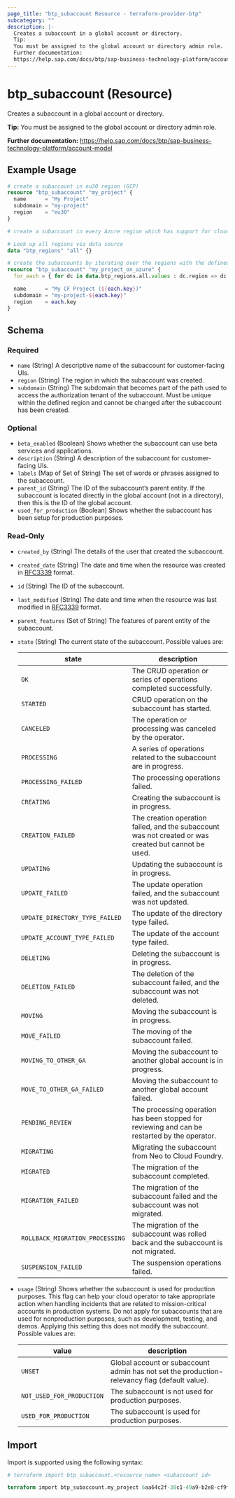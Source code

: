 ```yaml
---
page_title: "btp_subaccount Resource - terraform-provider-btp"
subcategory: ""
description: |-
  Creates a subaccount in a global account or directory.
  Tip:
  You must be assigned to the global account or directory admin role.
  Further documentation:
  https://help.sap.com/docs/btp/sap-business-technology-platform/account-model
---
```


# btp_subaccount (Resource)

Creates a subaccount in a global account or directory.

__Tip:__
You must be assigned to the global account or directory admin role.

__Further documentation:__
<https://help.sap.com/docs/btp/sap-business-technology-platform/account-model>

## Example Usage

```terraform
# create a subaccount in eu30 region (GCP)
resource "btp_subaccount" "my_project" {
  name      = "My Project"
  subdomain = "my-project"
  region    = "eu30"
}

# create a subaccount in every Azure region which has support for cloud foundry

# Look up all regions via data source
data "btp_regions" "all" {}

# create the subaccounts by iterating over the regions with the defined constraints
resource "btp_subaccount" "my_project_on_azure" {
  for_each = { for dc in data.btp_regions.all.values : dc.region => dc if dc.environment == "cloudfoundry" && dc.iaas_provider == "AZURE" }

  name      = "My CF Project (${each.key})"
  subdomain = "my-project-${each.key}"
  region    = each.key
}
```

<!-- schema generated by tfplugindocs -->
## Schema

### Required

- `name` (String) A descriptive name of the subaccount for customer-facing UIs.
- `region` (String) The region in which the subaccount was created.
- `subdomain` (String) The subdomain that becomes part of the path used to access the authorization tenant of the subaccount. Must be unique within the defined region and cannot be changed after the subaccount has been created.

### Optional

- `beta_enabled` (Boolean) Shows whether the subaccount can use beta services and applications.
- `description` (String) A description of the subaccount for customer-facing UIs.
- `labels` (Map of Set of String) The set of words or phrases assigned to the subaccount.
- `parent_id` (String) The ID of the subaccount’s parent entity. If the subaccount is located directly in the global account (not in a directory), then this is the ID of the global account.
- `used_for_production` (Boolean) Shows whether the subaccount has been setup for production purposes.

### Read-Only

- `created_by` (String) The details of the user that created the subaccount.
- `created_date` (String) The date and time when the resource was created in [RFC3339](https://www.ietf.org/rfc/rfc3339.txt) format.
- `id` (String) The ID of the subaccount.
- `last_modified` (String) The date and time when the resource was last modified in [RFC3339](https://www.ietf.org/rfc/rfc3339.txt) format.
- `parent_features` (Set of String) The features of parent entity of the subaccount.
- `state` (String) The current state of the subaccount. Possible values are: 

  | state | description | 
  | --- | --- | 
  | `OK` | The CRUD operation or series of operations completed successfully. | 
  | `STARTED` | CRUD operation on the subaccount has started. | 
  | `CANCELED` | The operation or processing was canceled by the operator. | 
  | `PROCESSING` | A series of operations related to the subaccount are in progress. | 
  | `PROCESSING_FAILED` | The processing operations failed. | 
  | `CREATING` | Creating the subaccount is in progress. | 
  | `CREATION_FAILED` | The creation operation failed, and the subaccount was not created or was created but cannot be used. | 
  | `UPDATING` | Updating the subaccount is in progress. | 
  | `UPDATE_FAILED` | The update operation failed, and the subaccount was not updated. | 
  | `UPDATE_DIRECTORY_TYPE_FAILED` | The update of the directory type failed. | 
  | `UPDATE_ACCOUNT_TYPE_FAILED` | The update of the account type failed. | 
  | `DELETING` | Deleting the subaccount is in progress. | 
  | `DELETION_FAILED` | The deletion of the subaccount failed, and the subaccount was not deleted. | 
  | `MOVING` | Moving the subaccount is in progress. | 
  | `MOVE_FAILED` | The moving of the subaccount failed. | 
  | `MOVING_TO_OTHER_GA` | Moving the subaccount to another global account is in progress. | 
  | `MOVE_TO_OTHER_GA_FAILED` | Moving the subaccount to another global account failed. | 
  | `PENDING_REVIEW` | The processing operation has been stopped for reviewing and can be restarted by the operator. | 
  | `MIGRATING` | Migrating the subaccount from Neo to Cloud Foundry. | 
  | `MIGRATED` | The migration of the subaccount completed. | 
  | `MIGRATION_FAILED` | The migration of the subaccount failed and the subaccount was not migrated. | 
  | `ROLLBACK_MIGRATION_PROCESSING` | The migration of the subaccount was rolled back and the subaccount is not migrated. | 
  | `SUSPENSION_FAILED` | The suspension operations failed. |
- `usage` (String) Shows whether the subaccount is used for production purposes. This flag can help your cloud operator to take appropriate action when handling incidents that are related to mission-critical accounts in production systems. Do not apply for subaccounts that are used for nonproduction purposes, such as development, testing, and demos. Applying this setting this does not modify the subaccount. Possible values are: 

  | value | description | 
  | --- | --- | 
  | `UNSET` | Global account or subaccount admin has not set the production-relevancy flag (default value). | 
  | `NOT_USED_FOR_PRODUCTION` | The subaccount is not used for production purposes. | 
  | `USED_FOR_PRODUCTION` | The subaccount is used for production purposes. |

## Import

Import is supported using the following syntax:

```terraform
# terraform import btp_subaccount.<resource_name> <subaccount_id>

terraform import btp_subaccount.my_project 6aa64c2f-38c1-49a9-b2e8-cf9fea769b7f
```
